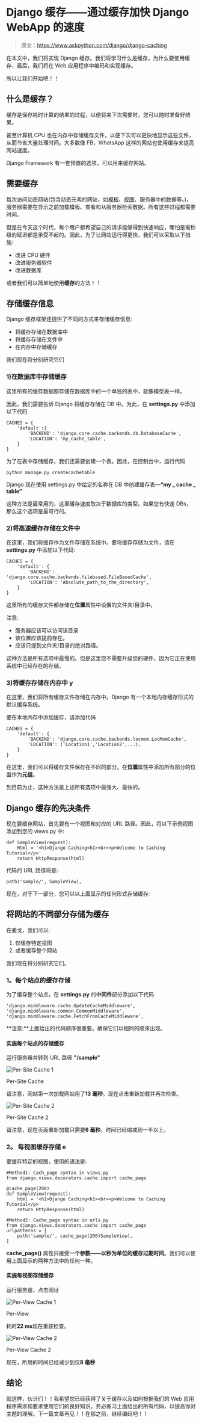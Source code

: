 # Django 缓存——通过缓存加快 Django WebApp 的速度

> 原文：<https://www.askpython.com/django/django-caching>

在本文中，我们将实现 Django 缓存。我们将学习什么是缓存，为什么要使用缓存，最后，我们将在 Web 应用程序中编码和实现缓存。

所以让我们开始吧！！

## **什么是缓存**？

缓存是保存耗时计算的结果的过程，以便将来下次需要时，您可以随时准备好结果。

甚至计算机 CPU 也在内存中存储缓存文件，以便下次可以更快地显示这些文件，从而节省大量处理时间。大多数像 FB，WhatsApp 这样的网站也使用缓存来提高网站速度。

Django Framework 有一套预置的选项，可以用来缓存网站。

## **需要缓存**

每次访问动态网站(包含动态元素的网站，如[模板](https://www.askpython.com/django/django-templates)、[视图](https://www.askpython.com/django/django-views)、服务器中的数据等。)，服务器需要在显示之前加载模板、查看和从服务器检索数据。所有这些过程都需要时间。

但是在今天这个时代，每个用户都希望自己的请求能够得到快速响应，哪怕是毫秒级的延迟都是承受不起的。因此，为了让网站运行得更快，我们可以采取以下措施:

*   改进 CPU 硬件
*   改进服务器软件
*   改进数据库

或者我们可以简单地使用**缓存**的方法！！

## **存储缓存信息**

Django 缓存框架还提供了不同的方式来存储缓存信息:

*   将缓存存储在数据库中
*   将缓存存储在文件中
*   在内存中存储缓存

我们现在将分别研究它们

### **1)在数据库中存储缓存**

这里所有的缓存数据都存储在数据库中的一个单独的表中，就像模型表一样。

因此，我们需要告诉 Django 将缓存存储在 DB 中。为此，在 **settings.py** 中添加以下代码

```
CACHES = {
    'default':{
        'BACKEND': 'django.core.cache.backends.db.DatabaseCache',
        'LOCATION': 'my_cache_table',
    }
}

```

为了在表中存储缓存，我们还需要创建一个表。因此，在控制台中，运行代码

```
python manage.py createcachetable

```

Django 现在使用 settings.py 中给定的名称在 DB 中创建缓存表—**“my _ cache _ table”**

这种方法是最常用的，这里缓存速度取决于数据库的类型。如果您有快速 DBs，那么这个选项是最可行的。

### 2)将高速缓存存储在文件中

在这里，我们将缓存作为文件存储在系统中。要将缓存存储为文件，请在 **settings.py** 中添加以下代码:

```
CACHES = {
    'default': {
        'BACKEND': 'django.core.cache.backends.filebased.FileBasedCache',
        'LOCATION': 'Absolute_path_to_the_directory',
    }
}

```

这里所有的缓存文件都存储在**位置**属性中设置的文件夹/目录中。

注意:

*   服务器应该可以访问该目录
*   该位置应该提前存在。
*   应该只提到文件夹/目录的绝对路径。

这种方法是所有选项中最慢的。但是这里您不需要升级您的硬件，因为它正在使用系统中已经存在的存储。

### **3)将缓存存储在内存中** y

在这里，我们将所有缓存文件存储在内存中。Django 有一个本地内存缓存形式的默认缓存系统。

要在本地内存中添加缓存，请添加代码

```
CACHES = {
    'default': {
        'BACKEND': 'django.core.cache.backends.locmem.LocMemCache',
        'LOCATION': ('Location1','Location2',...),
    }
}

```

在这里，我们可以将缓存文件保存在不同的部分。在**位置**属性中添加所有部分的位置作为**元组**。

到目前为止，这种方法是上述所有选项中最强大、最快的。

## Django 缓存的先决条件

现在要缓存网站，首先要有一个视图和对应的 URL 路径。因此，将以下示例视图添加到您的 views.py 中:

```
def SampleView(request):
    Html = '<h1>Django Caching<h1><br><p>Welcome to Caching Tutorial</p>'
    return HttpResponse(html)

```

代码的 URL 路径将是:

```
path('sample/', SampleView),

```

现在，对于下一部分，您可以以上面显示的任何形式存储缓存:

## **将网站的不同部分存储为缓存**

在姜戈，我们可以:

1.  仅缓存特定视图
2.  或者缓存整个网站

我们现在将分别研究它们。

### **1。每个站点的缓存存储**

为了缓存整个站点，在 **settings.py** 的**中间件**部分添加以下代码

```
'django.middleware.cache.UpdateCacheMiddleware',
'django.middleware.common.CommonMiddleware',
'django.middleware.cache.FetchFromCacheMiddleware',

```

**注意:**上面给出的代码顺序很重要。确保它们以相同的顺序出现。

#### **实施每个站点的存储缓存**

运行服务器并转到 URL 路径 **"/sample"**

![Per-Site Cache 1](img/f01852ccc3f35db199ed0b1d3d1b8b15.png)

Per-Site Cache

请注意，网站第一次加载网站用了**13 毫秒**。现在点击重新加载并再次检查。

![Per-Site Cache 2](img/c77c1c4302c055db835adede4c09d105.png)

Per-Site Cache 2

请注意，现在页面重新加载只需要**6 毫秒**。时间已经缩减到一半以上。

### **2。** **每视图缓存存储** e

要缓存特定的视图，使用的语法是:

```
#Method1: Cach_page syntax in views.py
from django.views.decorators.cache import cache_page

@cache_page(200)
def SampleView(request):
    html = '<h1>Django Caching<h1><br><p>Welcome to Caching Tutorial</p>'
    return HttpResponse(html)

#Method2: Cache_page syntax in urls.py
from django.views.decorators.cache import cache_page
urlpatterns = [
    path('sample/', cache_page(200)SampleView),
]

```

**cache_page()** 属性只接受**一个参数——以秒为单位的缓存过期时间**。我们可以使用上面显示的两种方法中的任何一种。

#### **实施每视图存储缓存**

运行服务器，点击网址

![Per-View Cache 1](img/4a88a6a438cbdac13b2c5ee6d5ee37c3.png)

Per-View

耗时**22 ms**现在重装检查。

![Per-View Cache 2](img/e03d2fb774d6d1f111f423ff6cf79b11.png)

Per-View Cache 2

现在，所用的时间已经减少到仅**8 毫秒**

## **结论**

就这样，伙计们！！我希望您已经获得了关于缓存以及如何根据我们的 Web 应用程序需求和要求使用它们的良好知识。务必练习上面给出的所有代码，以提高你对主题的理解。下一篇文章再见！！在那之前，继续编码吧！！